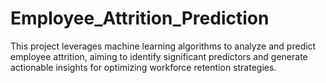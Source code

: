 # Employee_Attrition_Prediction
This project leverages machine learning algorithms to analyze and predict employee attrition, aiming to identify significant predictors and generate actionable insights for optimizing workforce retention strategies.  
